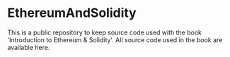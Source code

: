 # EthereumAndSolidity
This is a public repository to keep source code used with the book 'Introduction to Ethereum &amp; Solidity'. All source code used in the book are available here. 
